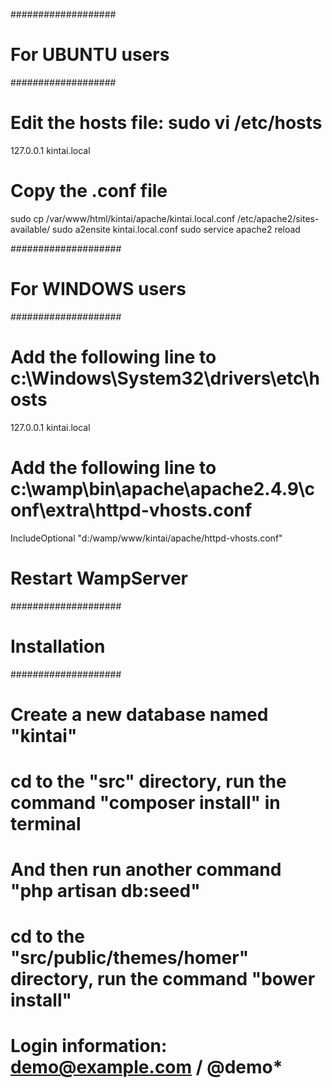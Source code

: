 ###################
# For UBUNTU users
###################

# Edit the hosts file: sudo vi /etc/hosts
127.0.0.1   kintai.local

# Copy the .conf file
sudo cp /var/www/html/kintai/apache/kintai.local.conf /etc/apache2/sites-available/
sudo a2ensite kintai.local.conf
sudo service apache2 reload

####################
# For WINDOWS users
####################

# Add the following line to c:\Windows\System32\drivers\etc\hosts
127.0.0.1   kintai.local

# Add the following line to c:\wamp\bin\apache\apache2.4.9\conf\extra\httpd-vhosts.conf
IncludeOptional "d:/wamp/www/kintai/apache/httpd-vhosts.conf"

# Restart WampServer

####################
# Installation
####################

# Create a new database named "kintai"
# cd to the "src" directory, run the command "composer install" in terminal
# And then run another command "php artisan db:seed"
# cd to the "src/public/themes/homer" directory, run the command "bower install"
# Login information: demo@example.com / @demo*